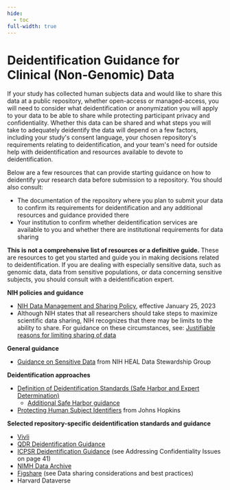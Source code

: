 ```yaml
---
hide:
  - toc
full-width: true
---
```


# Deidentification Guidance for Clinical (Non-Genomic) Data

If your study has collected human subjects data and would like to share this data at a public repository, whether open-access or managed-access, you will need to consider what deidentification or anonymization you will apply to your data to be able to share while protecting participant privacy and confidentiality. Whether this data can be shared and what steps you will take to adequately deidentify the data will depend on a few factors, including your study's consent language, your chosen repository's requirements relating to deidentification, and your team's need for outside help with deidentification and resources available to devote to deidentification. 

Below are a few resources that can provide starting guidance on how to deidentify your research data before submission to a repository. You should also consult:

* The documentation of the repository where you plan to submit your data to confirm its requirements for deidentification and any additional resources and guidance provided there
* Your institution to confirm whether deidentification services are available to you and whether there are institutional requirements for data sharing

**This is not a comprehensive list of resources or a definitive guide.** These are resources to get you started and guide you in making decisions related to deidentification. If you are dealing with especially sensitive data, such as genomic data, data from sensitive populations, or data concerning sensitive subjects, you should consult with a deidentification expert.

**NIH policies and guidance**

* [NIH Data Management and Sharing Policy](https://oir.nih.gov/sourcebook/intramural-program-oversight/intramural-data-sharing/2023-nih-data-management-sharing-policy), effective January 25, 2023
* Although NIH states that all researchers should take steps to maximize scientific data sharing, NIH recognizes that there may be limits to the ability to share. For guidance on these circumstances, see: [Justifiable reasons for limiting sharing of data](https://sharing.nih.gov/faqs#/data-management-and-sharing-policy.htm?anchor=56549)

**General guidance**

* [Guidance on Sensitive Data](https://www.healdatafair.org/sensitive-data) from NIH HEAL Data Stewardship Group

**Deidentification approaches**

* [Definition of Deidentification Standards (Safe Harbor and Expert Determination)](https://www.hhs.gov/hipaa/for-professionals/privacy/special-topics/de-identification/index.html)
  * [Additional Safe Harbor guidance](https://cphs.berkeley.edu/hipaa/hipaa18.html)
* [Protecting Human Subject Identifiers](https://guides.library.jhu.edu/protecting_identifiers/de-id_steps) from Johns Hopkins

**Selected repository-specific deidentification standards and guidance**

* [Vivli](https://vivli.org/faq/must-the-shared-data-be-anonymized-prior-to-contribution-to-vivli/)
* [QDR Deidentification Guidance](https://qdr.syr.edu/guidance/human-participants/deidentification)
* [ICPSR Deidentification Guidance](https://www.icpsr.umich.edu/files/deposit/dataprep.pdf) (see Addressing Confidentiality Issues on page 41)
* [NIMH Data Archive](https://nda.nih.gov/nda/standard-operating-procedures#sop5)
* [Figshare](https://help.figshare.com/article/guide-to-sharing-nih-funded-research-on-figshare-com) (see Data sharing considerations and best practices)
* Harvard Dataverse
